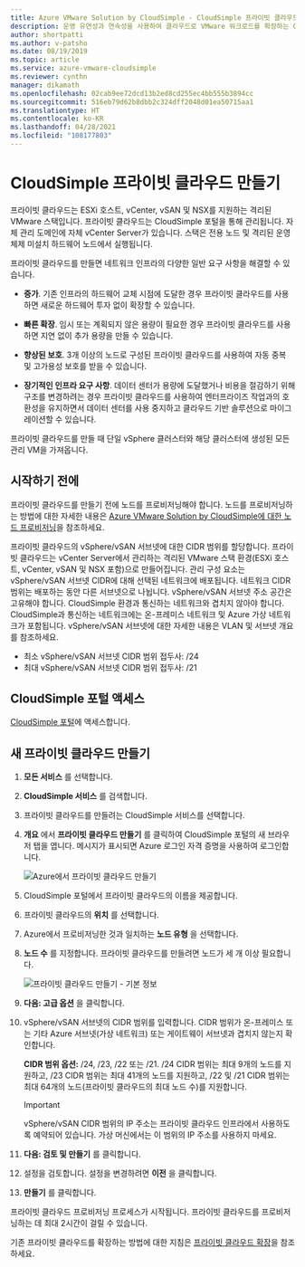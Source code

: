 ```yaml
---
title: Azure VMware Solution by CloudSimple - CloudSimple 프라이빗 클라우드 만들기
description: 운영 유연성과 연속성을 사용하여 클라우드로 VMware 워크로드를 확장하는 CloudSimple 프라이빗 클라우드를 만드는 방법에 대해 설명합니다.
author: shortpatti
ms.author: v-patsho
ms.date: 08/19/2019
ms.topic: article
ms.service: azure-vmware-cloudsimple
ms.reviewer: cynthn
manager: dikamath
ms.openlocfilehash: 02cab9ee72dcd13b2ed8cd255ec4bb555b3894cc
ms.sourcegitcommit: 516eb79d62b8dbb2c324dff2048d01ea50715aa1
ms.translationtype: HT
ms.contentlocale: ko-KR
ms.lasthandoff: 04/28/2021
ms.locfileid: "108177803"
---
```

# <a name="create-a-cloudsimple-private-cloud"></a>CloudSimple 프라이빗 클라우드 만들기

프라이빗 클라우드는 ESXi 호스트, vCenter, vSAN 및 NSX를 지원하는 격리된 VMware 스택입니다. 프라이빗 클라우드는 CloudSimple 포털을 통해 관리됩니다. 자체 관리 도메인에 자체 vCenter Server가 있습니다. 스택은 전용 노드 및 격리된 운영 체제 미설치 하드웨어 노드에서 실행됩니다.

프라이빗 클라우드를 만들면 네트워크 인프라의 다양한 일반 요구 사항을 해결할 수 있습니다.

* **증가**. 기존 인프라의 하드웨어 교체 시점에 도달한 경우 프라이빗 클라우드를 사용하면 새로운 하드웨어 투자 없이 확장할 수 있습니다.

* **빠른 확장**. 임시 또는 계획되지 않은 용량이 필요한 경우 프라이빗 클라우드를 사용하면 지연 없이 추가 용량을 만들 수 있습니다.

* **향상된 보호**. 3개 이상의 노드로 구성된 프라이빗 클라우드를 사용하여 자동 중복 및 고가용성 보호를 받을 수 있습니다.

* **장기적인 인프라 요구 사항**. 데이터 센터가 용량에 도달했거나 비용을 절감하기 위해 구조를 변경하려는 경우 프라이빗 클라우드를 사용하여 엔터프라이즈 작업과의 호환성을 유지하면서 데이터 센터를 사용 중지하고 클라우드 기반 솔루션으로 마이그레이션할 수 있습니다.

프라이빗 클라우드를 만들 때 단일 vSphere 클러스터와 해당 클러스터에 생성된 모든 관리 VM을 가져옵니다.

## <a name="before-you-begin"></a>시작하기 전에

프라이빗 클라우드를 만들기 전에 노드를 프로비저닝해야 합니다. 노드를 프로비저닝하는 방법에 대한 자세한 내용은 [Azure VMware Solution by CloudSimple에 대한 노드 프로비저닝](create-nodes.md)을 참조하세요.

프라이빗 클라우드의 vSphere/vSAN 서브넷에 대한 CIDR 범위를 할당합니다. 프라이빗 클라우드는 vCenter Server에서 관리하는 격리된 VMware 스택 환경(ESXi 호스트, vCenter, vSAN 및 NSX 포함)으로 만들어집니다. 관리 구성 요소는 vSphere/vSAN 서브넷 CIDR에 대해 선택된 네트워크에 배포됩니다. 네트워크 CIDR 범위는 배포하는 동안 다른 서브넷으로 나뉩니다. vSphere/vSAN 서브넷 주소 공간은 고유해야 합니다. CloudSimple 환경과 통신하는 네트워크와 겹치지 않아야 합니다. CloudSimple과 통신하는 네트워크에는 온-프레미스 네트워크 및 Azure 가상 네트워크가 포함됩니다. vSphere/vSAN 서브넷에 대한 자세한 내용은 VLAN 및 서브넷 개요를 참조하세요.

* 최소 vSphere/vSAN 서브넷 CIDR 범위 접두사: /24
* 최대 vSphere/vSAN 서브넷 CIDR 범위 접두사: /21


## <a name="access-the-cloudsimple-portal"></a>CloudSimple 포털 액세스

[CloudSimple 포털](access-cloudsimple-portal.md)에 액세스합니다.

## <a name="create-a-new-private-cloud"></a>새 프라이빗 클라우드 만들기

1. **모든 서비스** 를 선택합니다.
2. **CloudSimple 서비스** 를 검색합니다.
3. 프라이빗 클라우드를 만들려는 CloudSimple 서비스를 선택합니다.
4. **개요** 에서 **프라이빗 클라우드 만들기** 를 클릭하여 CloudSimple 포털의 새 브라우저 탭을 엽니다. 메시지가 표시되면 Azure 로그인 자격 증명을 사용하여 로그인합니다.

    ![Azure에서 프라이빗 클라우드 만들기](media/create-private-cloud-from-azure.png)

5. CloudSimple 포털에서 프라이빗 클라우드의 이름을 제공합니다.
6. 프라이빗 클라우드의 **위치** 를 선택합니다.
7. Azure에서 프로비저닝한 것과 일치하는 **노드 유형** 을 선택합니다.
8. **노드 수** 를 지정합니다.  프라이빗 클라우드를 만들려면 노드가 세 개 이상 필요합니다.

    ![프라이빗 클라우드 만들기 - 기본 정보](media/create-private-cloud-basic-info.png)

9. **다음: 고급 옵션** 을 클릭합니다.
10. vSphere/vSAN 서브넷의 CIDR 범위를 입력합니다. CIDR 범위가 온-프레미스 또는 기타 Azure 서브넷(가상 네트워크) 또는 게이트웨이 서브넷과 겹치지 않는지 확인합니다.

    **CIDR 범위 옵션:** /24, /23, /22 또는 /21. /24 CIDR 범위는 최대 9개의 노드를 지원하고, /23 CIDR 범위는 최대 41개의 노드를 지원하고, /22 및 /21 CIDR 범위는 최대 64개의 노드(프라이빗 클라우드의 최대 노드 수)를 지원합니다.

    > [!IMPORTANT]
    > vSphere/vSAN CIDR 범위의 IP 주소는 프라이빗 클라우드 인프라에서 사용하도록 예약되어 있습니다.  가상 머신에서는 이 범위의 IP 주소를 사용하지 마세요.

11. **다음: 검토 및 만들기** 를 클릭합니다.
12. 설정을 검토합니다. 설정을 변경하려면 **이전** 을 클릭합니다.
13. **만들기** 를 클릭합니다.

프라이빗 클라우드 프로비저닝 프로세스가 시작됩니다. 프라이빗 클라우드를 프로비저닝하는 데 최대 2시간이 걸릴 수 있습니다.

기존 프라이빗 클라우드를 확장하는 방법에 대한 지침은 [프라이빗 클라우드 확장](expand-private-cloud.md)을 참조하세요.
